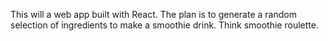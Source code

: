 This will a web app built with React. The plan is to generate a random selection of ingredients to make a smoothie drink.
Think smoothie roulette.
